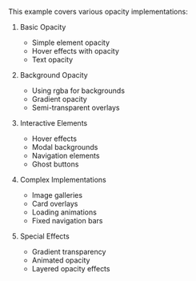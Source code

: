 This example covers various opacity implementations:

1. Basic Opacity

   - Simple element opacity
   - Hover effects with opacity
   - Text opacity

2. Background Opacity

   - Using rgba for backgrounds
   - Gradient opacity
   - Semi-transparent overlays

3. Interactive Elements

   - Hover effects
   - Modal backgrounds
   - Navigation elements
   - Ghost buttons

4. Complex Implementations

   - Image galleries
   - Card overlays
   - Loading animations
   - Fixed navigation bars

5. Special Effects
   - Gradient transparency
   - Animated opacity
   - Layered opacity effects
